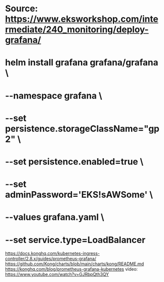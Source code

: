 # Source: https://www.eksworkshop.com/intermediate/240_monitoring/deploy-grafana/


# helm install grafana grafana/grafana \
#     --namespace grafana \
#     --set persistence.storageClassName="gp2" \
#     --set persistence.enabled=true \
#     --set adminPassword='EKS!sAWSome' \
#     --values grafana.yaml \
#     --set service.type=LoadBalancer 


https://docs.konghq.com/kubernetes-ingress-controller/2.8.x/guides/prometheus-grafana/
https://github.com/Kong/charts/blob/main/charts/kong/README.md
https://konghq.com/blog/prometheus-grafana-kubernetes
video: https://www.youtube.com/watch?v=GJRbpQth3QY
